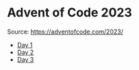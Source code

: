 # Advent of Code 2023

Source: https://adventofcode.com/2023/

- [Day 1](Day1/)
- [Day 2](Day2/)
- [Day 3](Day3/)
